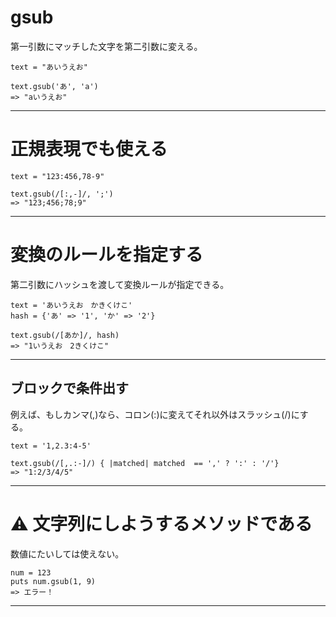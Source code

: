 # gsub
第一引数にマッチした文字を第二引数に変える。
~~~
text = "あいうえお"

text.gsub('あ', 'a')
=> "aいうえお"
~~~
***

# 正規表現でも使える
~~~
text = "123:456,78-9"

text.gsub(/[:,-]/, ';')
=> "123;456;78;9"
~~~
***

# 変換のルールを指定する
第二引数にハッシュを渡して変換ルールが指定できる。
~~~
text = 'あいうえお　かきくけこ'
hash = {'あ' => '1', 'か' => '2'}

text.gsub(/[あか]/, hash)
=> "1いうえお　2きくけこ"
  ~~~
  ***
  
  ## ブロックで条件出す
  例えば、もしカンマ(,)なら、コロン(:)に変えてそれ以外はスラッシュ(/)にする。
  ~~~
  text = '1,2.3:4-5'
  
  text.gsub(/[,.:-]/) { |matched| matched  == ',' ? ':' : '/'}
  => "1:2/3/4/5"
  ~~~
***

# ⚠️ 文字列にしようするメソッドである
数値にたいしては使えない。
~~~
num = 123
puts num.gsub(1, 9)
=> エラー！
~~~
***
